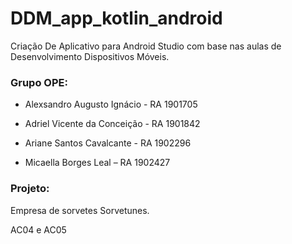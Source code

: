 # DDM_app_kotlin_android
Criação De Aplicativo para Android Studio com base nas aulas de Desenvolvimento Dispositivos Móveis.

### Grupo OPE:
* Alexsandro Augusto Ignácio - RA 1901705

* Adriel Vicente da Conceição - RA 1901842

* Ariane Santos Cavalcante - RA 1902296

* Micaella Borges Leal – RA 1902427

### Projeto:
Empresa de sorvetes Sorvetunes.

AC04 e AC05

